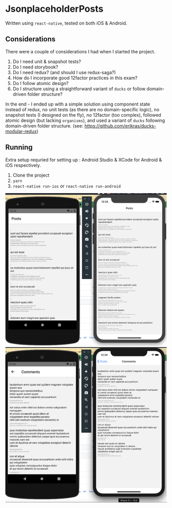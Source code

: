 # JsonplaceholderPosts

Written using `react-native`, tested on both iOS & Android.

## Considerations

There were a couple of considerations I had when I started the project.

1. Do I need unit & snapshot tests?
2. Do I need storybook?
3. Do I need redux? (and should I use redux-saga?)
4. How do I incorporate good 12factor practices in this exam?
5. Do I follow atomic design?
5. Do I structure using a straightforward variant of `ducks` or follow domain-driven folder structure?

In the end - I ended up with a simple solution using component state instead of redux, no unit tests (as there are no domain-specific logic), no snapshot tests (I designed on the fly), no 12factor (too complex), followed atomic design (but lacking `organisms`), and used a variant of `ducks` following domain-driven folder structure. (see: https://github.com/erikras/ducks-modular-redux)

## Running

Extra setup requried for setting up : Android Studio & XCode for Android & iOS respectively.

1. Clone the project
2. `yarn`
3. `react-native run-ios` or `react-native run-android`

![Posts](https://raw.githubusercontent.com/akiwarheit/JsonplaceholderPosts/master/Screen%20Shot%202020-03-31%20at%2012.24.25%20PM.png)
![Comments](https://raw.githubusercontent.com/akiwarheit/JsonplaceholderPosts/master/Screen%20Shot%202020-03-31%20at%2012.24.36%20PM.png)
